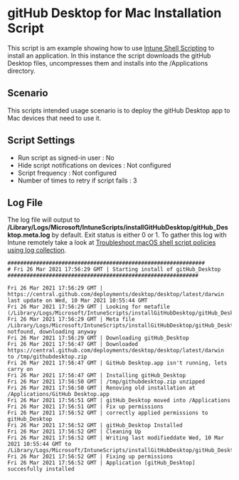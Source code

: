 # gitHub Desktop for Mac Installation Script

This script is am example showing how to use [Intune Shell Scripting](https://docs.microsoft.com/en-us/mem/intune/apps/macos-shell-scripts) to install an application. In this instance the script downloads the gitHub Desktop files, uncompresses them and installs into the /Applications directory.

## Scenario

This scripts intended usage scenario is to deploy the gitHub Desktop app to Mac devices that need to use it.


## Script Settings

- Run script as signed-in user : No
- Hide script notifications on devices : Not configured
- Script frequency : Not configured
- Number of times to retry if script fails : 3

## Log File

The log file will output to **/Library/Logs/Microsoft/IntuneScripts/installGitHubDesktop/gitHub_Desktop.meta.log** by default. Exit status is either 0 or 1. To gather this log with Intune remotely take a look at [Troubleshoot macOS shell script policies using log collection](https://docs.microsoft.com/en-us/mem/intune/apps/macos-shell-scripts#troubleshoot-macos-shell-script-policies-using-log-collection).

```
##############################################################
# Fri 26 Mar 2021 17:56:29 GMT | Starting install of gitHub_Desktop
############################################################

Fri 26 Mar 2021 17:56:29 GMT | https://central.github.com/deployments/desktop/desktop/latest/darwin last update on Wed, 10 Mar 2021 10:55:44 GMT
Fri 26 Mar 2021 17:56:29 GMT | Looking for metafile (/Library/Logs/Microsoft/IntuneScripts/installGitHubDesktop/gitHub_Desktop.meta)
Fri 26 Mar 2021 17:56:29 GMT | Meta file /Library/Logs/Microsoft/IntuneScripts/installGitHubDesktop/gitHub_Desktop.meta notfound, downloading anyway
Fri 26 Mar 2021 17:56:29 GMT | Downloading gitHub_Desktop
Fri 26 Mar 2021 17:56:47 GMT | Downloaded https://central.github.com/deployments/desktop/desktop/latest/darwin to /tmp/githubdesktop.zip
Fri 26 Mar 2021 17:56:47 GMT | GitHub Desktop.app isn't running, lets carry on
Fri 26 Mar 2021 17:56:47 GMT | Installing gitHub_Desktop
Fri 26 Mar 2021 17:56:50 GMT | /tmp/githubdesktop.zip unzipped
Fri 26 Mar 2021 17:56:50 GMT | Renoving old installation at /Applications/GitHub Desktop.app
Fri 26 Mar 2021 17:56:51 GMT | gitHub_Desktop moved into /Applications
Fri 26 Mar 2021 17:56:51 GMT | Fix up permissions
Fri 26 Mar 2021 17:56:52 GMT | correctly applied permissions to gitHub_Desktop
Fri 26 Mar 2021 17:56:52 GMT | gitHub_Desktop Installed
Fri 26 Mar 2021 17:56:52 GMT | Cleaning Up
Fri 26 Mar 2021 17:56:52 GMT | Writing last modifieddate Wed, 10 Mar 2021 10:55:44 GMT to /Library/Logs/Microsoft/IntuneScripts/installGitHubDesktop/gitHub_Desktop.meta
Fri 26 Mar 2021 17:56:52 GMT | Fixing up permissions
Fri 26 Mar 2021 17:56:52 GMT | Application [gitHub_Desktop] succesfully installed
```